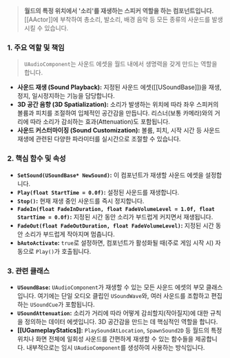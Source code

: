 
> **월드의 특정 위치에서 '소리'를 재생하는 스피커 역할을 하는 컴포넌트입니다.** [[AActor]]에 부착하여 총소리, 발소리, 배경 음악 등 모든 종류의 사운드를 발생시킬 수 있습니다.

### **1. 주요 역할 및 책임**
> `UAudioComponent`는 사운드 에셋을 월드 내에서 생명력을 갖게 만드는 역할을 합니다.
* **사운드 재생 (Sound Playback):**
    지정된 사운드 에셋([[USoundBase]])을 재생, 정지, 일시정지하는 기능을 담당합니다.
* **3D 공간 음향 (3D Spatialization):**
    소리가 발생하는 위치에 따라 좌우 스피커의 볼륨과 피치를 조절하여 입체적인 공간감을 만듭니다. 리스너(보통 카메라)와의 거리에 따라 소리가 감쇠하는 효과(Attenuation)도 포함됩니다.
* **사운드 커스터마이징 (Sound Customization):**
    볼륨, 피치, 시작 시간 등 사운드 재생에 관련된 다양한 파라미터를 실시간으로 조절할 수 있습니다.

### **2. 핵심 함수 및 속성**
* **`SetSound(USoundBase* NewSound)`:**
    이 컴포넌트가 재생할 사운드 에셋을 설정합니다.
* **`Play(float StartTime = 0.0f)`:**
    설정된 사운드를 재생합니다.
* **`Stop()`:**
    현재 재생 중인 사운드를 즉시 정지합니다.
* **`FadeIn(float FadeInDuration, float FadeVolumeLevel = 1.0f, float StartTime = 0.0f)`:**
    지정된 시간 동안 소리가 부드럽게 커지면서 재생됩니다.
* **`FadeOut(float FadeOutDuration, float FadeVolumeLevel)`:**
    지정된 시간 동안 소리가 부드럽게 작아지며 멈춥니다.
* **`bAutoActivate`:**
    `true`로 설정하면, 컴포넌트가 활성화될 때(주로 게임 시작 시) 자동으로 `Play()`가 호출됩니다.

### **3. 관련 클래스**
* **`USoundBase`:**
    `UAudioComponent`가 재생할 수 있는 모든 사운드 에셋의 부모 클래스입니다. 여기에는 단일 오디오 클립인 `USoundWave`와, 여러 사운드를 조합하고 편집하는 `USoundCue`가 포함됩니다.
* **`USoundAttenuation`:**
    소리가 거리에 따라 어떻게 감쇠할지(작아질지)에 대한 규칙을 정의하는 데이터 에셋입니다. 3D 공간감을 만드는 데 핵심적인 역할을 합니다.
* **[[UGameplayStatics]]:**
    `PlaySoundAtLocation`, `SpawnSound2D` 등 월드의 특정 위치나 화면 전체에 일회성 사운드를 간편하게 재생할 수 있는 함수들을 제공합니다. 내부적으로는 임시 `UAudioComponent`를 생성하여 사용하는 방식입니다.
